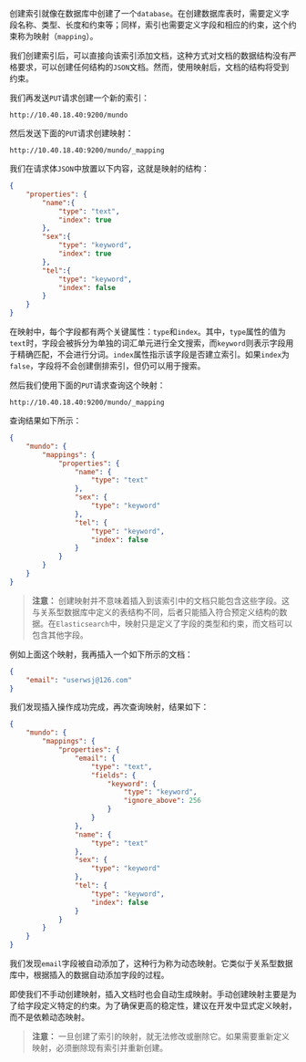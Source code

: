 创建索引就像在数据库中创建了一个`database`。在创建数据库表时，需要定义字段名称、类型、长度和约束等；同样，索引也需要定义字段和相应的约束，这个约束称为映射（`mapping`）。

我们创建索引后，可以直接向该索引添加文档，这种方式对文档的数据结构没有严格要求，可以创建任何结构的`JSON`文档。然而，使用映射后，文档的结构将受到约束。

我们再发送`PUT`请求创建一个新的索引：

```
http://10.40.18.40:9200/mundo
```

然后发送下面的`PUT`请求创建映射：

```
http://10.40.18.40:9200/mundo/_mapping
```

我们在请求体`JSON`中放置以下内容，这就是映射的结构：

```json
{
    "properties": {
        "name":{
        	"type": "text",
        	"index": true
        },
        "sex":{
        	"type": "keyword",
        	"index": true
        },
        "tel":{
        	"type": "keyword",
        	"index": false
        }
    }
}
```

在映射中，每个字段都有两个关键属性：`type`和`index`。其中，`type`属性的值为`text`时，字段会被拆分为单独的词汇单元进行全文搜索，而`keyword`则表示字段用于精确匹配，不会进行分词。`index`属性指示该字段是否建立索引。如果`index`为`false`，字段将不会创建倒排索引，但仍可以用于搜索。

然后我们使用下面的`PUT`请求查询这个映射：

```
http://10.40.18.40:9200/mundo/_mapping
```

查询结果如下所示：

```json
{
    "mundo": {
        "mappings": {
            "properties": {
                "name": {
                    "type": "text"
                },
                "sex": {
                    "type": "keyword"
                },
                "tel": {
                    "type": "keyword",
                    "index": false
                }
            }
        }
    }
}
```

> **注意：** 创建映射并不意味着插入到该索引中的文档只能包含这些字段。这与关系型数据库中定义的表结构不同，后者只能插入符合预定义结构的数据。在`Elasticsearch`中，映射只是定义了字段的类型和约束，而文档可以包含其他字段。

例如上面这个映射，我再插入一个如下所示的文档：

```json
{
    "email": "userwsj@126.com"
}
```

我们发现插入操作成功完成，再次查询映射，结果如下：

```json
{
    "mundo": {
        "mappings": {
            "properties": {
                "email": {
                    "type": "text",
                    "fields": {
                        "keyword": {
                            "type": "keyword",
                            "ignore_above": 256
                        }
                    }
                },
                "name": {
                    "type": "text"
                },
                "sex": {
                    "type": "keyword"
                },
                "tel": {
                    "type": "keyword",
                    "index": false
                }
            }
        }
    }
}
```

我们发现`email`字段被自动添加了，这种行为称为动态映射。它类似于关系型数据库中，根据插入的数据自动添加字段的过程。

即使我们不手动创建映射，插入文档时也会自动生成映射。手动创建映射主要是为了给字段定义特定的约束。为了确保更高的稳定性，建议在开发中显式定义映射，而不是依赖动态映射。

> **注意：** 一旦创建了索引的映射，就无法修改或删除它。如果需要重新定义映射，必须删除现有索引并重新创建。